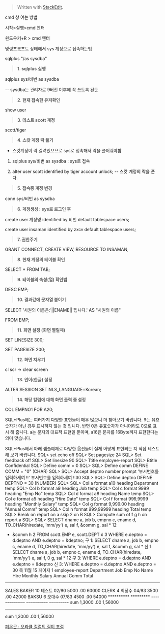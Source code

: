 


> Written with [StackEdit](https://stackedit.io/).

cmd 창 여는 방법

시작>실행>cmd 엔터

윈도우키+R > cmd 엔터

명령프롬프트 상태에서 sys 계정으로 접속하는법

sqlplus "/as sysdba"

> **1. sqlplus 실행**

sqlplus sys/비번 as sysdba

-- sysdba는 관리자로 9버전 이후에 꼭 쓰도록 된듯

> **2. 현재 접속한 유저확인**

show user

> **3. 테스트 scott 계정**

scott/tiger

> **4. 스캇 계정 락 풀기**

-   스캇계정이 락 걸려있으므로 sys로 접속해서 락을 풀어줘야함

1.  sqlplus sys/비번 as sysdba : sys로 접속
    
2.  alter user scott identified by tiger account unlock; -- 스캇 계정의 락을 푼다.
    

> **5. 접속중 계정 변경**

conn sys/비번 as sysdba

> **6. 계정생성 : sys로 로그인 후**

create user 계정명 identified by 비번 default tablespace users;

create user insaman identified by zxcv default tablespace users;

> **7. 권한주기**

GRANT CONNECT, CREATE VIEW, RESOURCE TO INSAMAN;

> **8. 현재 계정의 테이블 확인**

SELECT * FROM TAB;

> **9. 테이블의 속성(열) 확인법**

DESC EMP;

> **10. 결과값에 문자열 붙이기**

SELECT '사원의 이름은:'||ENAME||'입니다.' AS "사원의 이름"

FROM EMP;

> **11. 화면 설정 (화면 짤릴때)**

SET LINESIZE 300;

SET PAGESIZE 200;

> **12. 화면 지우기**

cl scr -> clear screen

> **13. 언어(한글) 설정**

ALTER SESSION SET NLS_LANGUAGE=Korean;

> **14. 해당 칼럼에 대해 화면 출력 줄 설정**

COL EMPNO1 FOR A20;

SQL*Plus에는 여러가지 다양한 표현들이 매우 많으니 더 찾아보기 바랍니다. 9는 유효숫자가 아닌 경우 표시하지 않는 것 입니다. 반면 0은 유효숫자가 아니더라도 0으로 표시 해 줍니다. a는 문자의 대표적 표현일 뿐이며, a16은 문자를 16Byte까지 표현한다는 의미 맞습니다.

SQL*Plus에서 아래 샘플예제로 다양한 옵션들이 실제 어떻게 표현되는 지 직접 테스트 해 보기 바랍니다. SQL> set echo off SQL> Set pagesize 24 SQL> Set feedback off SQL> Set linesize 90 SQL> Ttitle employee-report SQL> Btitle Confidential SQL> Define comm = 0 SQL> SQL> Define comm DEFINE COMM = "0" (CHAR) SQL> SQL> Accept deptno number prompt '부서번호를 입력하세여 !!' 부서번호를 입력하세여 !!30 SQL> SQL> Define deptno DEFINE DEPTNO = 30 (NUMBER) SQL> SQL> Col a format a10 heading Department temp SQL> Col b format a9 heading Job temp SQL> Col c format 9999 heading "Emp No" temp SQL> Col d format a8 heading Name temp SQL> Col e format a5 heading "Hire Date" temp SQL> Col f format 999,9999 heading "Monthly Salary" temp SQL> Col g format 9,999.00 heading "Annual Comm" temp SQL> Col h format 999,99999 heading Total temp SQL> Break on report on a skip 2 on B SQL> Compute sum of f g h on report a SQL> SQL> SELECT dname a, job b, empno c, ename d, TO_CHAR(hiredate, 'mm/yy') e, sal f, &comm g, sal * 12

-   &comm h 2 FROM scott.EMP e, scott.DEPT d 3 WHERE e.deptno = d.deptno AND e.deptno = &deptno; 구 1: SELECT dname a, job b, empno c, ename d, TO_CHAR(hiredate, 'mm/yy') e, sal f, &comm g, sal * 신 1: SELECT dname a, job b, empno c, ename d, TO_CHAR(hiredate, 'mm/yy') e, sal f, 0 g, sal * 12 구 3: WHERE e.deptno = d.deptno AND e.deptno = &deptno 신 3: WHERE e.deptno = d.deptno AND e.deptno = 30 목 11월 15 페이지 1 employee-report Department Job Emp No Name Hire Monthly Salary Annual Comm Total

----------

SALES BAKER 10 테스트 02/80 5000 .00 60000 CLERK 4 최장수 04/83 3500 .00 42000 BAKSU 6 오대수 07/83 4500 .00 54000 ********** ********* -------------- ----------- ---------- sum 1,3000 .00 1,56000

----------

sum 1,3000 .00 1,56000

[퍼온곳 : 오라클 컬럼의 길이 조절](https://kin.naver.com/qna/detail.nhn?d1id=1&dirId=10205&docId=369654362&qb=7Jik65287YG0IENPTCBGT1I=&enc=utf8&section=kin&rank=2&search_sort=0&spq=0)
<!--stackedit_data:
eyJoaXN0b3J5IjpbMTA3ODY1NzgyNl19
-->